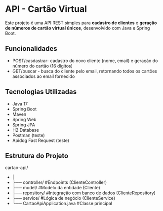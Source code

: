 # API - Cartão Virtual

Este projeto é uma API REST simples para **cadastro de clientes** e **geração de números de cartão virtual únicos**, desenvolvido com Java e Spring Boot.

## Funcionalidades
- POST/casdastrar- cadastro do novo cliente (nome, email) e geração do número do cartão (16 dígitos)
- GET/buscar - busca do cliente pelo email, retornando todos os cartões associados ao email fornecido

## Tecnologias Utilizadas
- Java 17
- Spring Boot
- Maven
- Spring Web
- Spring JPA
- H2 Database
- Postman (teste)
- Apidog Fast Request (teste)

## Estrutura do Projeto

cartao-api/
- |
- ├── controller/ #Endpoints (ClienteController)
- ├── model/ #Modelo da entidade (Cliente)
- ├── repository/ #Integração com banco de dados (ClienteRepository)
- ├── service/ #Lógica de negócio (ClienteService)
- └── CartaoApiApplication.java #Classe principal
